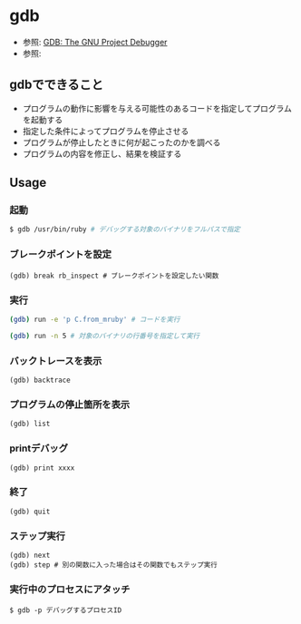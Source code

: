 # gdb
- 参照: [GDB: The GNU Project Debugger](https://www.gnu.org/software/gdb/)
- 参照: []()

## gdbでできること
- プログラムの動作に影響を与える可能性のあるコードを指定してプログラムを起動する
- 指定した条件によってプログラムを停止させる
- プログラムが停止したときに何が起こったのかを調べる
- プログラムの内容を修正し、結果を検証する

## Usage
### 起動
```sh
$ gdb /usr/bin/ruby # デバッグする対象のバイナリをフルパスで指定
```

### ブレークポイントを設定
```
(gdb) break rb_inspect # ブレークポイントを設定したい関数
```

### 実行
```sh
(gdb) run -e 'p C.from_mruby' # コードを実行

(gdb) run -n 5 # 対象のバイナリの行番号を指定して実行
```

### バックトレースを表示
```
(gdb) backtrace
```

### プログラムの停止箇所を表示
```
(gdb) list
```

### printデバッグ
```
(gdb) print xxxx
```

### 終了
```
(gdb) quit
```

### ステップ実行
```
(gdb) next
(gdb) step # 別の関数に入った場合はその関数でもステップ実行
```

### 実行中のプロセスにアタッチ
```
$ gdb -p デバッグするプロセスID
```
